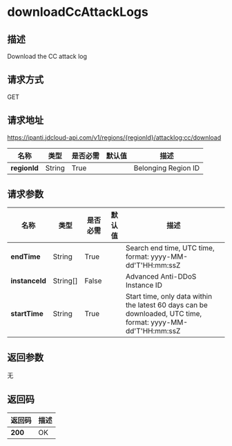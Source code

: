 # downloadCcAttackLogs


## 描述
Download the CC attack log

## 请求方式
GET

## 请求地址
https://ipanti.jdcloud-api.com/v1/regions/{regionId}/attacklog:cc/download

|名称|类型|是否必需|默认值|描述|
|---|---|---|---|---|
|**regionId**|String|True| |Belonging Region ID|

## 请求参数
|名称|类型|是否必需|默认值|描述|
|---|---|---|---|---|
|**endTime**|String|True| |Search end time, UTC time, format: yyyy-MM-dd'T'HH:mm:ssZ|
|**instanceId**|String[]|False| |Advanced Anti-DDoS Instance ID|
|**startTime**|String|True| |Start time, only data within the latest 60 days can be downloaded, UTC time, format: yyyy-MM-dd'T'HH:mm:ssZ|


## 返回参数
无


## 返回码
|返回码|描述|
|---|---|
|**200**|OK|

